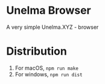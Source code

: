 # Unelma Browser

A very simple Unelma.XYZ - browser

# Distribution

1. For macOS, `npm run make`
2. For windows, `npm run dist`
